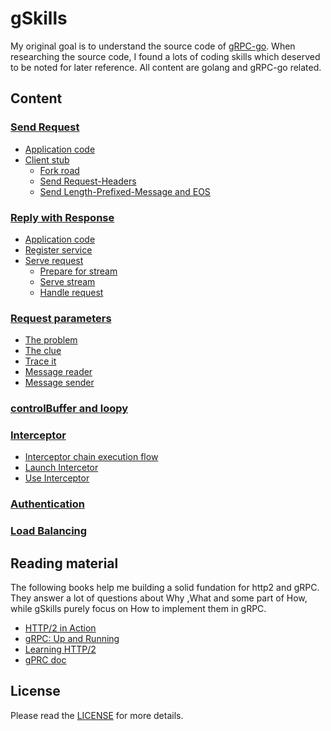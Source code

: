# gSkills

My original goal is to understand the source code of [gRPC-go](https://github.com/grpc/grpc-go). When researching the source code, I found a lots of coding skills which deserved to be noted for later reference. All content are golang and gRPC-go related. 

## Content 

### [Send Request](docs/request.md)
* [Application code](docs/request.md#application-code)
* [Client stub](docs/request.md#client-stub)
  * [Fork road](docs/request.md#fork-road)
  * [Send Request-Headers](docs/request.md#send-request-headers)
  * [Send Length-Prefixed-Message and EOS](docs/request.md#send-length-prefixed-message-and-eos)
### [Reply with Response](docs/response.md)
* [Application code](docs/response.md#application-code)
* [Register service](docs/response.md#register-service)
* [Serve request](docs/response.md#serve-request)                                
  * [Prepare for stream](docs/response.md#prepare-for-stream)
  * [Serve stream](docs/response.md#serve-stream) 
  * [Handle request](docs/response.md#handle-request)
### [Request parameters](docs/parameters.md)
* [The problem](docs/parameters.md#the-problem)                                
* [The clue](docs/parameters.md#the-clue)                                
* [Trace it](docs/parameters.md#trace-it)                                
* [Message reader](docs/parameters.md#message-reader)                                
* [Message sender](docs/parameters.md#message-sender)
### [controlBuffer and loopy](docs/control.md)
### [Interceptor](docs/interceptor.md)
* [Interceptor chain execution flow](docs/interceptor.md#interceptor-chain-execution-flow)   
* [Launch Intercetor](docs/interceptor.md#launch-interceptor)  
* [Use Interceptor](docs/interceptor.md#use-interceptor)
### [Authentication](docs/auth.md)
### [Load Balancing](docs/load.md)

## Reading material
The following books help me building a solid fundation for http2 and gRPC. They answer a lot of questions about Why ,What and some part of How, while gSkills purely focus on How to implement them in gRPC.

* [HTTP/2 in Action](https://www.manning.com/books/http2-in-action?query=http2)
* [gRPC: Up and Running](https://www.oreilly.com/library/view/grpc-up-and/9781492058328/)
* [Learning HTTP/2](https://www.oreilly.com/library/view/learning-http2/9781491962435/)
* [gPRC doc](https://github.com/grpc/grpc/tree/master/doc)

## License
Please read the [LICENSE](LICENSE) for more details.
